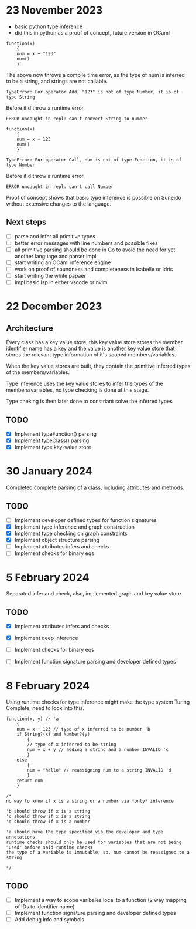 # 23 November 2023

- basic python type inference
- did this in python as a proof of concept, future version in OCaml

```
function(x)
	{
	num = x + "123"
	num()
	}`
```
The above now throws a compile time error, as the type of num is inferred to be a string, and strings are not callable.
```
TypeError: For operator Add, "123" is not of type Number, it is of type String
```
Before it'd throw a runtime error,
```
ERROR uncaught in repl: can't convert String to number
```

```
function(x)
    {
    num = x + 123
    num()
    }`
```

```
TypeError: For operator Call, num is not of type Function, it is of type Number
```
Before it'd throw a runtime error,
```
ERROR uncaught in repl: can't call Number
```

Proof of concept shows that basic type inference is possible on Suneido without extensive changes to the language.

## Next steps
- [ ] parse and infer all primitive types  
- [ ] better error messages with line numbers and possible fixes
- [ ] all primitive parsing should be done in Go to avoid the need for yet another language and parser impl  
- [ ] start writing an OCaml inference engine  
- [ ] work on proof of soundness and completeness in Isabelle or Idris  
- [ ] start writing the white papaer  
- [ ] impl basic lsp in either vscode or nvim

# 22 December 2023

## Architecture

Every class has a key value store, this key value store stores the member identifier name has a key and the value is another
key value store that stores the relevant type information of it's scoped members/variables.

When the key value stores are built, they contain the primitive inferred types of the members/variables. 

Type inference uses the key value stores to infer the types of the members/variables, no type checking is done at this stage.

Type cheking is then later done to constriant solve the inferred types

## TODO

- [x] Implement typeFunction() parsing
- [x] Implement typeClass() parsing
- [x] Implement type key-value store

# 30 January 2024

Completed complete parsing of a class, including attributes and methods.

## TODO

- [ ] Implement developer defined types for function signatures
- [x] Implement type inference and graph construction
- [x] Implement type checking on graph constraints
- [x] Implement object structure parsing
- [ ] Implement attributes infers and checks
- [ ] Implement checks for binary eqs

# 5 February 2024

Separated infer and check, also, implemented graph and key value store

## TODO

- [x] Implement attributes infers and checks
- [x] Implement deep inference
- [ ] Implement checks for binary eqs
- [ ] Implement function signature parsing and developer defined types


# 8 February 2024

Using runtime checks for type inference might make the type system Turing Complete, need to look into this.

```
function(x, y) // 'a
    {
    num = x + 123 // type of x inferred to be number 'b
    if String?(x) and Number?(y)
        {
        // type of x inferred to be string
        num = x + y // adding a string and a number INVALID 'c
        }
    else 
        {
        num = "hello" // reassigning num to a string INVALID 'd
        }
    return num
    }

/*
no way to know if x is a string or a number via *only* inference

'b should throw if x is a string
'c should throw if x is a string
'd should throw if x is a number

'a should have the type specified via the developer and type annotations
runtime checks should only be used for variables that are not being "used" before said runtime checks
the type of a variable is immutable, so, num cannot be reassigned to a string

*/
```

## TODO

- [ ] Implement a way to scope varibales local to a function (2 way mapping of IDs to identifier name)
- [ ] Implement function signature parsing and developer defined types
- [ ] Add debug info and symbols
